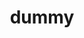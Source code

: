 ---
#DO NOT DELETE, CAREER-OFFER TEMPLATE USES OPTIONAL ARGUMENTS
#BUT TO AUTOMATICALLY GENERATE QUERY THERE NEED TO BE ATLEAST ONE
#FILE WITH ALL OPTIONAL PARAMETERS DEFINED
#THIS PAGE CREATED BUT
#IT IS FILTERED IN CareerOfferList.js FILE IN QRAPHQL QUERY

templateKey: career-offer
title: dummy
responsibilities: ['resp 1', 'resp 2', 'resp 3']
requirements: ['req 1', 'req 2', 'req 3']
whatWeOffer: ['1', '2', '3']
typeOfContract: ['1']
workingTime: ['1']
---